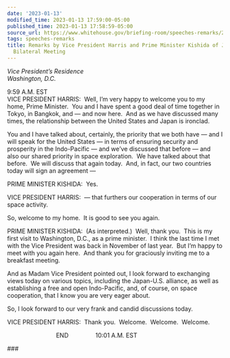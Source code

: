 ```yaml
---
date: '2023-01-13'
modified_time: 2023-01-13 17:59:00-05:00
published_time: 2023-01-13 17:58:59-05:00
source_url: https://www.whitehouse.gov/briefing-room/speeches-remarks/2023/01/13/remarks-by-vice-president-harris-and-prime-minister-kishida-of-japan-before-bilateral-meeting-2/
tags: speeches-remarks
title: Remarks by Vice President Harris and Prime Minister Kishida of Japan Before
  Bilateral Meeting
---
```

 
*Vice President’s Residence  
*Washington, D.C.**

9:59 A.M. EST  
VICE PRESIDENT HARRIS:  Well, I’m very happy to welcome you to my home,
Prime Minister.  You and I have spent a good deal of time together in
Tokyo, in Bangkok, and — and now here.  And as we have discussed many
times, the relationship between the United States and Japan is
ironclad.  
  
You and I have talked about, certainly, the priority that we both have —
and I will speak for the United States — in terms of ensuring security
and prosperity in the Indo-Pacific — and we’ve discussed that before —
and also our shared priority in space exploration.  We have talked about
that before.  We will discuss that again today.  And, in fact, our two
countries today will sign an agreement —  
  
PRIME MINISTER KISHIDA:  Yes.  
  
VICE PRESIDENT HARRIS:  — that furthers our cooperation in terms of our
space activity.  
  
So, welcome to my home.  It is good to see you again.  
  
PRIME MINISTER KISHIDA:  (As interpreted.)  Well, thank you.  This is my
first visit to Washington, D.C., as a prime minister.  I think the last
time I met with the Vice President was back in November of last year. 
But I’m happy to meet with you again here.  And thank you for graciously
inviting me to a breakfast meeting.  
  
And as Madam Vice President pointed out, I look forward to exchanging
views today on various topics, including the Japan-U.S. alliance, as
well as establishing a free and open Indo-Pacific, and, of course, on
space cooperation, that I know you are very eager about.  
  
So, I look forward to our very frank and candid discussions today.  
  
VICE PRESIDENT HARRIS:  Thank you.  Welcome.  Welcome.  Welcome.   
  
                             END                10:01 A.M. EST

\###
